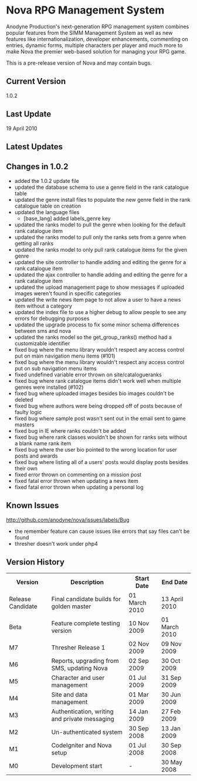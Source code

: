 Nova RPG Management System
==========================
Anodyne Production's next-generation RPG management system combines popular features from the SIMM Management System as well as new features like internationalization, developer enhancements, commenting on entries, dynamic forms, multiple characters per player and much more to make Nova the premier web-based solution for managing your RPG game.

This is a pre-release version of Nova and may contain bugs.

Current Version
---------------
1.0.2

Last Update
-----------
19 April 2010

Latest Updates
--------------

Changes in 1.0.2
----------------
* added the 1.0.2 update file
* updated the database schema to use a genre field in the rank catalogue table
* updated the genre install files to populate the new genre field in the rank catalogue table on creation
* updated the language files
    * [base\_lang] added labels_genre key
* updated the ranks model to pull the genre when looking for the default rank catalogue item
* updated the ranks model to pull only the ranks sets from a genre when getting all ranks
* updated the ranks model to only pull rank catalogue items for the given genre
* updated the site controller to handle adding and editing the genre for a rank catalogue item
* updated the ajax controller to handle adding and editing the genre for a rank catalogue item
* updated the upload management page to show messages if uploaded images weren't found in specific categories
* updated the write news item page to not allow a user to have a news item without a category
* updated the index file to use a higher debug to allow people to see any errors for debugging purposes
* updated the upgrade process to fix some minor schema differences between sms and nova
* updated the ranks model so the get\_group\_ranks() method had a customizable identifier
* fixed bug where the menu library wouldn't respect any access control put on main navigation menu items (#101)
* fixed bug where the menu library wouldn't respect any access control put on sub navigation menu items
* fixed undefined variable error thrown on site/catalogueranks
* fixed bug where rank catalogue items didn't work well when multiple genres were installed (#102)
* fixed bug where uploaded images besides bio images couldn't be deleted
* fixed bug where authors were being dropped off of posts because of faulty logic
* fixed bug where sample post wasn't sent out in the email sent to game masters
* fixed bug in IE where ranks couldn't be added
* fixed bug where rank classes wouldn't be shown for ranks sets without a blank name rank item
* fixed bug where the user bio pointed to the wrong location for user posts and awards
* fixed bug where listing all of a users' posts would display posts besides their own
* fixed error thrown on commenting on a mission post
* fixed fatal error thrown when updating a news item
* fixed fatal error thrown when updating a personal log

Known Issues
------------
http://github.com/anodyne/nova/issues/labels/Bug

* the remember feature can cause issues like errors that say files can't be found
* thresher doesn't work under php4

Version History
---------------
<table>
	<tr>
		<th>Version</th><th>Description</th><th>Start Date</th><th>End Date</th>
	</tr>
	<tr>
		<td>Release Candidate</td><td>Final candidate builds for golden master</td><td>01 March 2010</td><td>13 April 2010</td>
	</tr>
	<tr>
		<td>Beta</td><td>Feature complete testing version</td><td>10 Nov 2009</td><td>01 March 2010</td>
	</tr>
	<tr>
		<td>M7</td><td>Thresher Release 1</td><td>02 Nov 2009</td><td>09 Nov 2009</td>
	</tr>
	<tr>
		<td>M6</td><td>Reports, upgrading from SMS, updating Nova</td><td>02 Sep 2009</td><td>30 Oct 2009</td>
	</tr>
	<tr>
		<td>M5</td><td>Character and user management</td><td>01 Jul 2009</td><td>31 Sep 2009</td>
	</tr>
	<tr>
		<td>M4</td><td>Site and data management</td><td>01 Mar 2009</td><td>30 Jun 2009</td>
	</tr>
	<tr>
		<td>M3</td><td>Authentication, writing and private messaging</td><td>14 Jan 2009</td><td>27 Feb 2009</td>
	</tr>
	<tr>
		<td>M2</td><td>Un-authenticated system</td><td>30 Sep 2008</td><td>13 Jan 2009</td>
	</tr>
	<tr>
		<td>M1</td><td>CodeIgniter and Nova setup</td><td>01 Jul 2008</td><td>30 Sep 2008</td>
	</tr>
	<tr>
		<td>M0</td><td>Development start</td><td>-</td><td>30 May 2008</td>
	</tr>
</table>